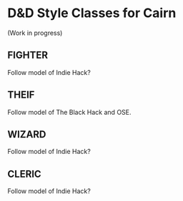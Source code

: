 # D&D Style Classes for Cairn 

(Work in progress)

## FIGHTER

Follow model of Indie Hack?

## THEIF

Follow model of The Black Hack and OSE.

## WIZARD

Follow model of Indie Hack?

## CLERIC

Follow model of Indie Hack?
